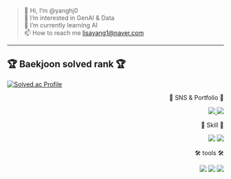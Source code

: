 > 👋 Hi, I’m @yanghj0<br>
👀 I’m interested in GenAI & Data<br>
🌱 I’m currently learning AI<br>
📫 How to reach me lisayang1@naver.com

---
<div align="center">
  
  <div align="left">
  
  ## 🏆 Baekjoon solved rank 🏆
  [![Solved.ac Profile](http://mazassumnida.wtf/api/v2/generate_badge?boj=lisayang1)](https://solved.ac/lisayang1)
  
  </div>

  <div align="right">
  
  <p>🎨 SNS & Portfolio 🎨</p>
  <a href="https://velog.io/@ofohj">
  <img src="https://img.shields.io/badge/velog-3DDC84?style=for-the-badge&logo=Velog&logoColor=white"/>
  </a>
  <a href="https://suave-lilac-075.notion.site/Dalchive-ec0bc59746804968a085c2cf46151c80">
  <img src="https://img.shields.io/badge/linkedin-0A66C2?style=for-the-badge&logo=linkedin&logoColor=white"/>
  </a>
  
  <p>👀 Skill 👀</p>
  <img src="https://img.shields.io/badge/Python-3776AB?style=flat&logo=Python&logoColor=white"/>
  <img src="https://img.shields.io/badge/Tensorflow-FF6F00?style=flat&logo=Tensorflow&logoColor=white"/>

  <p>🛠️ tools 🛠️</p>
  <img src="https://img.shields.io/badge/Visual%20Studio%20Code-007ACC?style=flat&logo=VisualStudioCode&logoColor=white" />
  <img src="https://img.shields.io/badge/Google%20Colab-F9AB00?style=flat&logo=Google%20Colab&logoColor=white" />
  <img src="https://img.shields.io/badge/Jupyter-F37626?style=flat&logo=Jupyter&logoColor=white" />
  
  </div>

</div>
